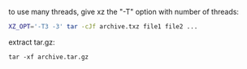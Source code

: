 to use many threads, give xz the "-T" option with number of threads:
```bash
XZ_OPT='-T3 -3' tar -cJf archive.txz file1 file2 ...
```

extract tar.gz:
```
tar -xf archive.tar.gz
```

